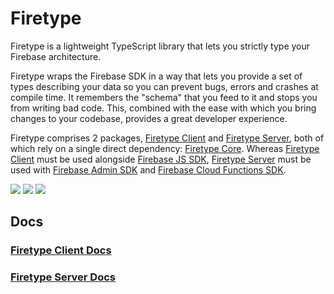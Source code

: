 # Firetype

Firetype is a lightweight TypeScript library that lets you strictly type your Firebase architecture.

Firetype wraps the Firebase SDK in a way that lets you provide a set of types describing your data so you can prevent bugs, errors and crashes at compile time. It remembers the "schema" that you feed to it and stops you from writing bad code. This, combined with the ease with which you bring changes to your codebase, provides a great developer experience.

Firetype comprises 2 packages, [Firetype Client](packages/client) and [Firetype Server](packages/server), both of which rely on a single direct dependency: [Firetype Core](packages/core). Whereas [Firetype Client](packages/client) must be used alongside [Firebase JS SDK](https://github.com/firebase/firebase-js-sdk), [Firetype Server](packages/server) must be used with [Firebase Admin SDK](https://github.com/firebase/firebase-admin-node) and [Firebase Cloud Functions SDK](https://github.com/firebase/firebase-functions).

<p>
    <a href="https://lerna.js.org/" alt="Framework">
        <img src="https://img.shields.io/badge/maintained%20with-lerna-cc00ff.svg" /></a>
    <a href="https://github.com/badges/kafkas/firetype" alt="Activity">
        <img src="https://img.shields.io/github/commit-activity/m/kafkas/firetype" /></a>
    <a href="https://" alt="Activity">
        <img src="https://img.shields.io/github/last-commit/kafkas/firetype" /></a>
</p>

## Docs

### [Firetype Client Docs](packages/client)

### [Firetype Server Docs](packages/server)
